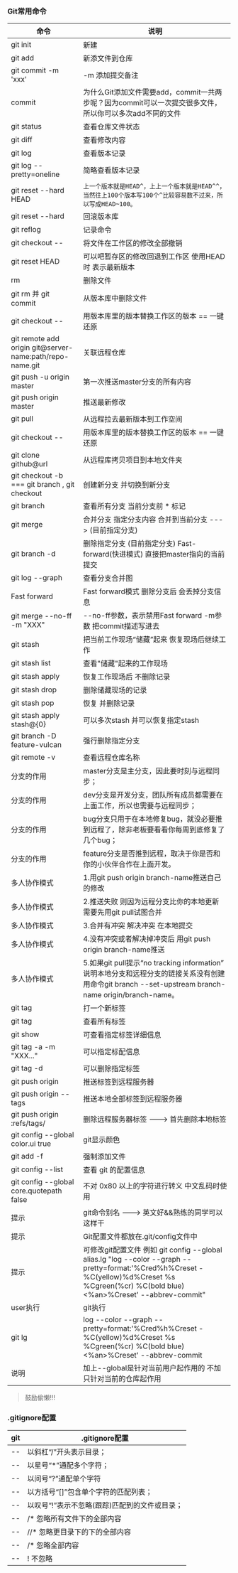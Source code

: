 ### Git常用命令
命令|说明
----|----
git init | 新建
git add | 新添文件到仓库
git commit -m 'xxx' | -m 添加提交备注
commit|为什么Git添加文件需要add，commit一共两步呢？因为commit可以一次提交很多文件，所以你可以多次add不同的文件
git status | 查看仓库文件状态
git diff <fileName> | 查看修改内容
git log | 查看版本记录
git log --pretty=oneline | 简略查看版本记录
git reset --hard HEAD | `上一个版本就是HEAD^，上上一个版本就是HEAD^^，当然往上100个版本写100个^比较容易数不过来，所以写成HEAD~100。`
git reset --hard | 回滚版本库
git reflog | 记录命令
git checkout -- <fileName> | 将文件在工作区的修改全部撤销
git reset HEAD <fileName> | 可以吧暂存区的修改回退到工作区 使用HEAD时 表示最新版本
rm <fileName> | 删除文件
git rm <fileName> 并 git commit <fileName> | 从版本库中删除文件
git checkout -- <fileName> | 用版本库里的版本替换工作区的版本 == 一键还原
git remote add origin git@server-name:path/repo-name.git | 关联远程仓库
git push -u origin master | 第一次推送master分支的所有内容
git push origin master | 推送最新修改
git pull | 从远程拉去最新版本到工作空间
git checkout -- <fileName> | 用版本库里的版本替换工作区的版本 == 一键还原
git clone github@url | 从远程库拷贝项目到本地文件夹
git checkout -b <name> === git branch <name>, git checkout <name> | 创建新分支 <name> 并切换到新分支
git branch | 查看所有分支 当前分支前 * 标记
git merge <name> | 合并分支 指定分支内容 合并到当前分支 ---> <name>(目前指定分支)
git branch -d <name> | 删除指定分支 <name>(目前指定分支) Fast-forward(快进模式) 直接把master指向<name>的当前提交
git log --graph | 查看分支合并图
Fast forward| Fast forward模式 删除分支后 会丢掉分支信息
git merge --no-ff -m "XXX" <name> | --no-ff参数，表示禁用Fast forward -m参数 把commit描述写进去
git stash | 把当前工作现场“储藏”起来 恢复现场后继续工作 
git stash list | 查看"储藏"起来的工作现场
git stash apply  | 恢复工作现场后 不删除记录
git stash drop | 删除储藏现场的记录
git stash pop | 恢复 并删除记录
git stash apply stash@{0} | 可以多次stash 并可以恢复指定stash
git branch -D feature-vulcan | 强行删除指定分支
git remote -v | 查看远程仓库名称
分支的作用| master分支是主分支，因此要时刻与远程同步；
分支的作用| dev分支是开发分支，团队所有成员都需要在上面工作，所以也需要与远程同步；
分支的作用| bug分支只用于在本地修复bug，就没必要推到远程了，除非老板要看看你每周到底修复了几个bug；
分支的作用| feature分支是否推到远程，取决于你是否和你的小伙伴合作在上面开发。
多人协作模式| 1.用git push origin branch-name推送自己的修改
多人协作模式| 2.推送失败 则因为远程分支比你的本地更新 需要先用git pull试图合并
多人协作模式| 3.合并有冲突 解决冲突 在本地提交
多人协作模式| 4.没有冲突或者解决掉冲突后 用git push origin branch-name推送
多人协作模式| 5.如果git pull提示“no tracking information” 说明本地分支和远程分支的链接关系没有创建 用命令git branch --set-upstream branch-name origin/branch-name。
git tag <name> | 打一个新标签
git tag | 查看所有标签
git show <tagName> |可查看指定标签详细信息
git tag -a <tagname> -m "XXX..." | 可以指定标配信息
git tag -d <tagNmae> | 可以删除指定标签
git push origin <tagName> | 推送标签到远程服务器
git push origin --tags | 推送本地全部标签到远程服务器
git push origin :refs/tags/<tagName> | 删除远程服务器标签 ---> 首先删除本地标签
git config --global color.ui true | git显示颜色
git add -f <fileName> | 强制添加文件
git config --list |查看 git 的配置信息
git config --global core.quotepath false | 不对 0x80 以上的字符进行转义 中文乱码时使用
提示| git命令别名 ---> 英文好&&熟练的同学可以这样干
提示| Git配置文件都放在.git/config文件中
提示| 可修改git配置文件 例如 git config --global alias.lg "log --color --graph --pretty=format:'%Cred%h%Creset -%C(yellow)%d%Creset %s %Cgreen(%cr) %C(bold blue)<%an>%Creset' --abbrev-commit"
user执行 | git执行 
git lg | log --color --graph --pretty=format:'%Cred%h%Creset -%C(yellow)%d%Creset %s %Cgreen(%cr) %C(bold blue)<%an>%Creset' --abbrev-commit
说明| 加上--global是针对当前用户起作用的 不加 只针对当前的仓库起作用
> 鼓励偷懒!!!

### .gitignore配置
git| .gitignore配置
:---:|---
--| 以斜杠“/”开头表示目录；
--| 以星号“*”通配多个字符；
--| 以问号“?”通配单个字符
--| 以方括号“[]”包含单个字符的匹配列表；
--| 以叹号“!”表示不忽略(跟踪)匹配到的文件或目录；
--| <fileName>/* 忽略所有<fileName>文件下的全部内容
--| /<fileName>/* 忽略更目录下的<fileName>下的全部内容
--| /* 忽略全部内容
--| !<fileName> 不忽略<filName>
